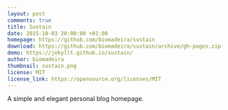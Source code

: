 ```yaml
---
layout: post
comments: true
title: Sustain
date: 2015-10-03 20:00:00 +01:00
homepage: https://github.com/biomadeira/sustain
download: https://github.com/biomadeira/sustain/archive/gh-pages.zip
demo: https://jekyllt.github.io/sustain/
author: biomadeira
thumbnail: sustain.png
license: MIT
license_link: https://opensource.org/licenses/MIT
---
```


A simple and elegant personal blog homepage.
